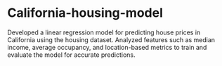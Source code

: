 # California-housing-model

Developed a linear regression model for predicting house prices in California using the housing dataset. Analyzed features such as median income, average occupancy, and location-based metrics to train and evaluate the model for accurate predictions.
